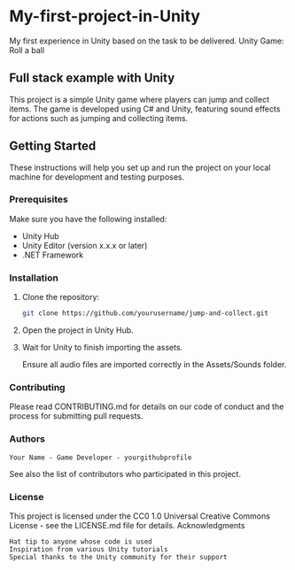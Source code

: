 # My-first-project-in-Unity
My first experience in Unity based on the task to be delivered.
Unity Game: Roll a ball

## Full stack example with Unity

This project is a simple Unity game where players can jump and collect items. The game is developed using C# and Unity, featuring sound effects for actions such as jumping and collecting items.

## Getting Started

These instructions will help you set up and run the project on your local machine for development and testing purposes. 

### Prerequisites

Make sure you have the following installed:
- Unity Hub
- Unity Editor (version x.x.x or later)
- .NET Framework

### Installation

1. Clone the repository:
   ```bash
   git clone https://github.com/yourusername/jump-and-collect.git
   
2. Open the project in Unity Hub.

3. Wait for Unity to finish importing the assets.

    Ensure all audio files are imported correctly in the Assets/Sounds folder.


### Contributing

Please read CONTRIBUTING.md for details on our code of conduct and the process for submitting pull requests.

### Authors

    Your Name - Game Developer - yourgithubprofile

See also the list of contributors who participated in this project.

### License

This project is licensed under the CC0 1.0 Universal Creative Commons License - see the LICENSE.md file for details.
Acknowledgments

    Hat tip to anyone whose code is used
    Inspiration from various Unity tutorials
    Special thanks to the Unity community for their support
